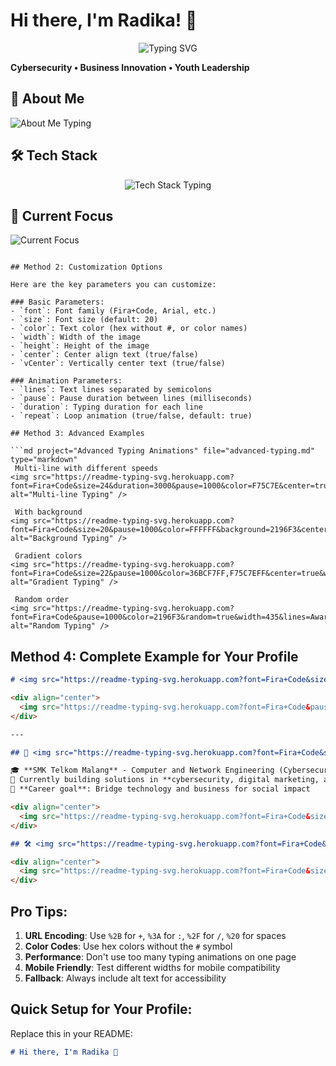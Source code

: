 # Hi there, I'm Radika! 👋

<div align="center">
  <img src="https://readme-typing-svg.herokuapp.com?font=Fira+Code&pause=1000&color=2196F3&center=true&vCenter=true&width=435&lines=Cybersecurity+Enthusiast;Business+%26+Technology+Student;International+Brand+Ambassador;Youth+Leader+%26+Innovator;Building+Tech+for+Social+Impact" alt="Typing SVG" />
</div>

**Cybersecurity • Business Innovation • Youth Leadership**

## 🚀 About Me

<img src="https://readme-typing-svg.herokuapp.com?font=Fira+Code&size=18&pause=1000&color=F75C7E&width=435&lines=🎓+SMK+Telkom+Malang+-+Cybersecurity+Focus;🔭+Building+solutions+in+cybersecurity;🎯+Career+goal%3A+Tech+for+social+impact;🏆+International+Brand+Ambassador;🌍+Global+participant+in+10%2B+programs" alt="About Me Typing" />

## 🛠️ Tech Stack

<div align="center">
  <img src="https://readme-typing-svg.herokuapp.com?font=Fira+Code&size=22&pause=1000&color=36BCF7&center=true&width=600&lines=Python+•+C+•+JavaScript+•+HTML%2FCSS;Cyber+Defense+•+Risk+Mitigation+•+Threat+Hunting;Market+Research+•+Data+Visualization+•+Analytics;AWS+•+Social+Media+Management+•+Content+Strategy" alt="Tech Stack Typing" />
</div>

## 🌟 Current Focus

<img src="https://readme-typing-svg.herokuapp.com?font=Fira+Code&size=16&pause=2000&color=FF6B6B&width=500&lines=🔐+Cybersecurity+Projects;💼+Business+Innovation;🌐+International+Collaboration;📚+Continuous+Learning" alt="Current Focus" />

```

## Method 2: Customization Options

Here are the key parameters you can customize:

### Basic Parameters:
- `font`: Font family (Fira+Code, Arial, etc.)
- `size`: Font size (default: 20)
- `color`: Text color (hex without #, or color names)
- `width`: Width of the image
- `height`: Height of the image
- `center`: Center align text (true/false)
- `vCenter`: Vertically center text (true/false)

### Animation Parameters:
- `lines`: Text lines separated by semicolons
- `pause`: Pause duration between lines (milliseconds)
- `duration`: Typing duration for each line
- `repeat`: Loop animation (true/false, default: true)

## Method 3: Advanced Examples

```md project="Advanced Typing Animations" file="advanced-typing.md" type="markdown"
 Multi-line with different speeds 
<img src="https://readme-typing-svg.herokuapp.com?font=Fira+Code&size=24&duration=3000&pause=1000&color=F75C7E&center=true&vCenter=true&multiline=true&width=600&height=100&lines=Hi+there%2C+I'm+Radika!+👋;Cybersecurity+%26+Business+Innovation" alt="Multi-line Typing" />

 With background 
<img src="https://readme-typing-svg.herokuapp.com?font=Fira+Code&size=20&pause=1000&color=FFFFFF&background=2196F3&center=true&width=500&lines=Building+Tech+for+Social+Impact;International+Brand+Ambassador;Cybersecurity+Enthusiast" alt="Background Typing" />

 Gradient colors 
<img src="https://readme-typing-svg.herokuapp.com?font=Fira+Code&size=22&pause=1000&color=36BCF7FF,F75C7EFF&center=true&width=600&lines=Python+Developer;Cybersecurity+Expert;Business+Innovator;Youth+Leader" alt="Gradient Typing" />

 Random order 
<img src="https://readme-typing-svg.herokuapp.com?font=Fira+Code&pause=1000&color=2196F3&random=true&width=435&lines=Award+Winner;Tech+Enthusiast;Global+Participant;Innovation+Leader" alt="Random Typing" />
```

## Method 4: Complete Example for Your Profile

```md project="Complete Profile with Typing" file="complete-profile.md" type="markdown"
# <img src="https://readme-typing-svg.herokuapp.com?font=Fira+Code&size=35&pause=1000&color=2196F3&width=600&lines=Hi+there%2C+I'm+Radika!+👋" alt="Header Typing" />

<div align="center">
  <img src="https://readme-typing-svg.herokuapp.com?font=Fira+Code&pause=1000&color=F75C7E&center=true&vCenter=true&width=600&lines=Cybersecurity+Enthusiast+🔐;International+Brand+Ambassador+🌍;Business+%26+Technology+Student+🎓;Youth+Leader+%26+Innovator+🚀;Building+Tech+for+Social+Impact+💡" alt="Typing SVG" />
</div>

---

## 🚀 <img src="https://readme-typing-svg.herokuapp.com?font=Fira+Code&size=24&pause=3000&color=36BCF7&width=200&lines=About+Me" alt="About Me" />

🎓 **SMK Telkom Malang** - Computer and Network Engineering (Cybersecurity Focus)  
🔭 Currently building solutions in **cybersecurity, digital marketing, and social innovation**  
🎯 **Career goal**: Bridge technology and business for social impact  

<div align="center">
  <img src="https://readme-typing-svg.herokuapp.com?font=Fira+Code&size=18&pause=2000&color=FF6B6B&center=true&width=500&lines=🏆+Generated+10M%2B+IDR+in+value;📈+Boosted+brand+exposure+by+79%25;🤝+Secured+4%2B+educational+sponsors;🎤+Host%2FModerator+for+webinars" alt="Achievements" />
</div>

## 🛠️ <img src="https://readme-typing-svg.herokuapp.com?font=Fira+Code&size=24&pause=3000&color=36BCF7&width=200&lines=Tech+Stack" alt="Tech Stack" />

<div align="center">
  <img src="https://readme-typing-svg.herokuapp.com?font=Fira+Code&size=20&pause=1500&color=2196F3&center=true&width=700&lines=Programming%3A+Python+•+C+•+JavaScript+•+HTML%2FCSS;Cybersecurity%3A+Cyber+Defense+•+Risk+Mitigation+•+Threat+Hunting;Business%3A+Market+Research+•+Data+Visualization+•+Analytics;Tools%3A+AWS+•+Social+Media+Management+•+Content+Strategy" alt="Tech Stack Typing" />
</div>
```

## Pro Tips:

1. **URL Encoding**: Use `%2B` for `+`, `%3A` for `:`, `%2F` for `/`, `%20` for spaces
2. **Color Codes**: Use hex colors without the `#` symbol
3. **Performance**: Don't use too many typing animations on one page
4. **Mobile Friendly**: Test different widths for mobile compatibility
5. **Fallback**: Always include alt text for accessibility

## Quick Setup for Your Profile:

Replace this in your README:
```markdown
# Hi there, I'm Radika 👋
